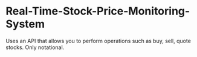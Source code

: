 # Real-Time-Stock-Price-Monitoring-System
Uses an API that allows you to perform operations such as buy, sell, quote stocks. Only notational. 
